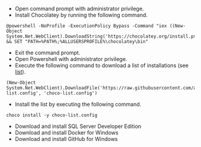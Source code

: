 - Open command prompt with administrator privilege.
- Install Chocolatey by running the following command.
```console
@powershell -NoProfile -ExecutionPolicy Bypass -Command "iex ((New-Object System.Net.WebClient).DownloadString('https://chocolatey.org/install.ps1'))" && SET "PATH=%PATH%;%ALLUSERSPROFILE%\chocolatey\bin"
```
- Exit the command prompt. 
- Open Powershell with administrator privilege.
- Execute the following command to download a list of installations (see [list](https://github.com/alexhokl/installation/blob/master/choco-list.config)).
```console
(New-Object System.Net.WebClient).DownloadFile('https://raw.githubusercontent.com/alexhokl/installation/master/choco-list.config', 'choco-list.config')
```
- Install the list by executing the following command.
```console
choco install -y choco-list.config
```
- Download and install SQL Server Developer Edition
- Download and install Docker for Windows
- Download and install GitHub for Windows
